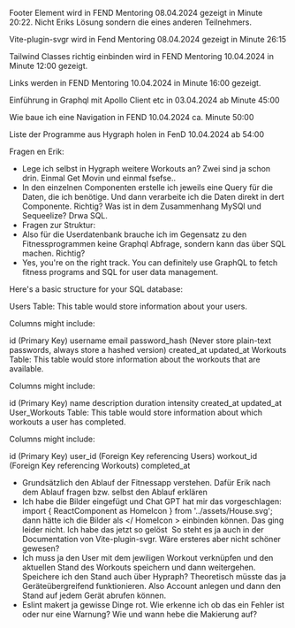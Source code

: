 Footer Element wird in FEND Mentoring 08.04.2024 gezeigt in Minute 20:22. Nicht Eriks Lösung sondern die eines anderen Teilnehmers.

Vite-plugin-svgr wird in Fend Mentoring 08.04.2024 gezeigt in Minute 26:15

Tailwind Classes richtig einbinden wird in FEND Mentoring 10.04.2024 in Minute 12:00 gezeigt.

Links werden in FEND Mentoring 10.04.2024 in Minute 16:00 gezeigt. 

Einführung in Graphql mit Apollo Client etc in 03.04.2024 ab Minute 45:00

Wie baue ich eine Navigation in FEND 10.04.2024 ca. Minute 50:00 

Liste der Programme aus Hygraph holen in FenD 10.04.2024 ab 54:00

Fragen en Erik:
- Lege ich selbst in Hygraph weitere Workouts an? Zwei sind ja schon drin. Einmal Get Movin und einmal fsefse.. 
- In den einzelnen Componenten erstelle ich jeweils eine Query für die Daten, die ich benötige. Und dann verarbeite ich die Daten direkt in dert Componente. Richtig? Was ist in dem Zusammenhang MySQl und Sequeelize? Drwa SQL. 
- Fragen zur Struktur:
- Also für die Userdatenbank brauche ich im Gegensatz zu den Fitnessprogrammen keine Graphql Abfrage, sondern kann das über SQL machen. Richtig? 
- Yes, you're on the right track. You can definitely use GraphQL to fetch fitness programs and SQL for user data management.

Here's a basic structure for your SQL database:

Users Table: This table would store information about your users.

Columns might include:

id (Primary Key)
username
email
password_hash (Never store plain-text passwords, always store a hashed version)
created_at
updated_at
Workouts Table: This table would store information about the workouts that are available.

Columns might include:

id (Primary Key)
name
description
duration
intensity
created_at
updated_at
User_Workouts Table: This table would store information about which workouts a user has completed.

Columns might include:

id (Primary Key)
user_id (Foreign Key referencing Users)
workout_id (Foreign Key referencing Workouts)
completed_at
- Grundsätzlich den Ablauf der Fitnessapp verstehen. Dafür Erik nach dem Ablauf fragen bzw. selbst den Ablauf erklären
- Ich habe die Bilder eingefügt und Chat GPT hat mir das vorgeschlagen: import { ReactComponent as HomeIcon } from '../assets/House.svg'; dann hätte ich die Bilder als </ HomeIcon > einbinden können. Das ging leider nicht. Ich habe das jetzt so gelöst <img src={HomeIcon} alt="" /> So steht es ja auch in der Documentation von Vite-plugin-svgr. Wäre ersteres aber nicht schöner gewesen?
- Ich muss ja den User mit dem jewiligen Workout verknüpfen und den aktuellen Stand des Workouts speichern und dann weitergehen. Speichere ich den Stand auch über Hypraph? Theoretisch müsste das ja Geräteübergreifend funktionieren. Also Account anlegen und dann den Stand auf jedem Gerät abrufen können.
- Eslint makert ja gewisse Dinge rot. Wie erkenne ich ob das ein Fehler ist oder nur eine Warnung? Wie und wann hebe die Makierung auf? 